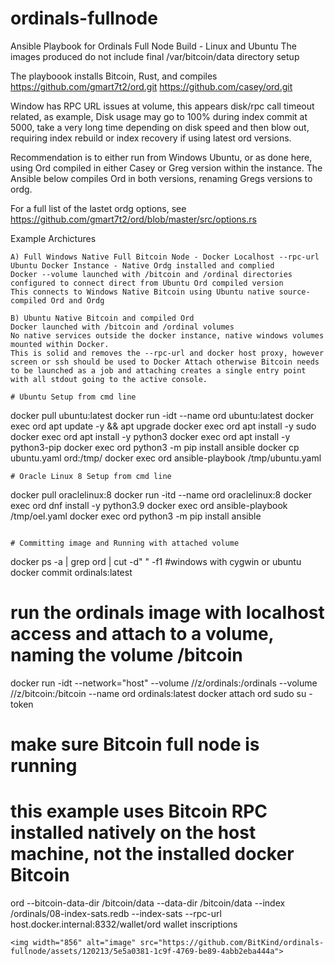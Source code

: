 # ordinals-fullnode
Ansible Playbook for Ordinals Full Node Build - Linux and Ubuntu
The images produced do not include final /var/bitcoin/data directory setup

The playboook installs Bitcoin, Rust, and compiles https://github.com/gmart7t2/ord.git https://github.com/casey/ord.git


Window has RPC URL issues at volume, this appears disk/rpc call timeout related, as example, Disk usage may go to 100% during index commit at 5000, take a very long time depending on disk speed and then blow out, requiring index rebuild or index recovery if using latest ord versions.

Recommendation is to either run from Windows Ubuntu, or as done here, using Ord compiled in either Casey or Greg version within the instance.  The Ansible below compiles Ord in both versions, renaming Gregs versions to ordg.

For a full list of the lastet ordg options, see https://github.com/gmart7t2/ord/blob/master/src/options.rs


Example Archictures
```
A) Full Windows Native Full Bitcoin Node - Docker Localhost --rpc-url
Ubuntu Docker Instance - Native Ordg installed and complied
Docker --volume launched with /bitcoin and /ordinal directories configured to connect direct from Ubuntu Ord compiled version
This connects to Windows Native Bitcoin using Ubuntu native source-compiled Ord and Ordg

B) Ubuntu Native Bitcoin and compiled Ord
Docker launched with /bitcoin and /ordinal volumes
No native services outside the docker instance, native windows volumes mounted within Docker.
This is solid and removes the --rpc-url and docker host proxy, however screen or ssh should be used to Docker Attach otherwise Bitcoin needs to be launched as a job and attaching creates a single entry point with all stdout going to the active console. 

# Ubuntu Setup from cmd line
```
docker pull ubuntu:latest
docker run -idt --name ord ubuntu:latest
docker exec ord apt update -y && apt upgrade
docker exec ord apt install -y sudo
docker exec ord apt install -y python3
docker exec ord apt install -y python3-pip
docker exec ord python3 -m pip install ansible
docker cp ubuntu.yaml ord:/tmp/
docker exec ord ansible-playbook /tmp/ubuntu.yaml
```
# Oracle Linux 8 Setup from cmd line
```
docker pull oraclelinux:8
docker run -itd --name ord oraclelinux:8
docker exec ord dnf install -y python3.9
docker exec ord ansible-playbook /tmp/oel.yaml
docker exec ord python3 -m pip install ansible
```

# Committing image and Running with attached volume

```
docker ps -a | grep ord | cut -d" " -f1   #windows with cygwin or ubuntu
docker commit <containerid> ordinals:latest
# run the ordinals image with localhost access and attach to a volume, naming the volume /bitcoin
docker run -idt --network="host" --volume //z/ordinals:/ordinals --volume //z/bitcoin:/bitcoin --name ord ordinals:latest
docker attach ord
sudo su - token
# make sure Bitcoin full node is running
# this example uses Bitcoin RPC installed natively on the host machine, not the installed docker Bitcoin
ord --bitcoin-data-dir /bitcoin/data --data-dir /bitcoin/data --index /ordinals/08-index-sats.redb --index-sats --rpc-url host.docker.internal:8332/wallet/ord wallet inscriptions
```
<img width="856" alt="image" src="https://github.com/BitKind/ordinals-fullnode/assets/120213/5e5a0381-1c9f-4769-be89-4abb2eba444a">
